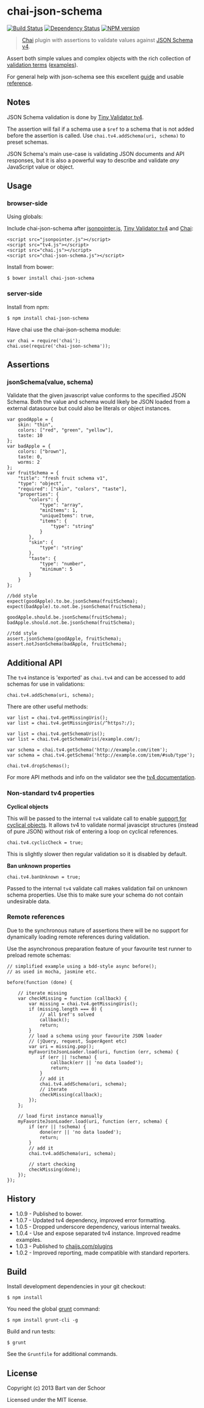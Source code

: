 # chai-json-schema

[![Build Status](https://secure.travis-ci.org/Bartvds/chai-json-schema.png?branch=master)](http://travis-ci.org/Bartvds/chai-json-schema) [![Dependency Status](https://gemnasium.com/Bartvds/chai-json-schema.png)](https://gemnasium.com/Bartvds/chai-json-schema) [![NPM version](https://badge.fury.io/js/chai-json-schema.png)](http://badge.fury.io/js/chai-json-schema)

> [Chai](http://chaijs.com/) plugin with assertions to validate values against [JSON Schema v4](http://json-schema.org/). 

Assert both simple values and complex objects with the rich collection of [validation terms](http://json-schema.org/latest/json-schema-validation.html) ([examples](http://json-schema.org/examples.html)). 

For general help with json-schema see this excellent [guide](http://spacetelescope.github.io/understanding-json-schema/) and usable [reference](http://spacetelescope.github.io/understanding-json-schema/reference/index.html).

## Notes

JSON Schema validation is done by [Tiny Validator tv4](https://github.com/geraintluff/tv4).

The assertion will fail if a schema use a `$ref` to a schema that is not added before the assertion is called. Use `chai.tv4.addSchema(uri, schema)` to preset schemas.

JSON Schema's main use-case is validating JSON documents and API responses, but it is also a powerful way to describe and validate *any* JavaScript value or object.

## Usage

### browser-side

Using globals:

Include chai-json-schema after [jsonpointer.js](https://github.com/alexeykuzmin/jsonpointer.js/), [Tiny Validator tv4](https://github.com/geraintluff/tv4) and [Chai](http://chaijs.com/):

    <script src="jsonpointer.js"></script>
    <script src="tv4.js"></script>
    <script src="chai.js"></script>
    <script src="chai-json-schema.js"></script>

Install from bower:

    $ bower install chai-json-schema

### server-side

Install from npm:

    $ npm install chai-json-schema

Have chai use the chai-json-schema module:

    var chai = require('chai');
    chai.use(require('chai-json-schema'));

## Assertions

### jsonSchema(value, schema)

Validate that the given javascript value conforms to the specified JSON Schema. Both the value and schema would likely be JSON loaded from a external datasource but could also be literals or object instances.

    var goodApple = {
    	skin: "thin",
    	colors: ["red", "green", "yellow"],
    	taste: 10
    };
    var badApple = {
    	colors: ["brown"],
    	taste: 0,
    	worms: 2
    };
    var fruitSchema = {
    	"title": "fresh fruit schema v1",
    	"type": "object",
    	"required": ["skin", "colors", "taste"],
    	"properties": {
    		"colors": {
    			"type": "array",
    			"minItems": 1,
    			"uniqueItems": true,
    			"items": {
    				"type": "string"
    			}
    		},
    		"skin": {
    			"type": "string"
    		},
    		"taste": {
    			"type": "number",
    			"minimum": 5
    		}
    	}
    };
    
    //bdd style
    expect(goodApple).to.be.jsonSchema(fruitSchema);
    expect(badApple).to.not.be.jsonSchema(fruitSchema);
    
    goodApple.should.be.jsonSchema(fruitSchema);
    badApple.should.not.be.jsonSchema(fruitSchema);
    
    //tdd style
    assert.jsonSchema(goodApple, fruitSchema);
    assert.notJsonSchema(badApple, fruitSchema);

## Additional API

The `tv4` instance is 'exported' as `chai.tv4` and can be accessed to add schemas for use in validations: 

    chai.tv4.addSchema(uri, schema);

There are other useful methods:

    var list = chai.tv4.getMissingUris();
    var list = chai.tv4.getMissingUris(/^https?:/);

    var list = chai.tv4.getSchemaUris();
    var list = chai.tv4.getSchemaUris(/example.com/);
    
    var schema = chai.tv4.getSchema('http://example.com/item');
    var schema = chai.tv4.getSchema('http://example.com/item/#sub/type');
    
    chai.tv4.dropSchemas();

For more API methods and info on the validator see the [tv4 documentation](https://github.com/geraintluff/tv4#api). 

### Non-standard tv4 properties 

**Cyclical objects**

This will be passed to the internal `tv4` validate call to enable [support for cyclical objects](https://github.com/geraintluff/tv4#cyclical-javascript-objects). It allows tv4 to validate normal javascipt structures (instead of pure JSON) without risk of entering a loop on cyclical references.

    chai.tv4.cyclicCheck = true;
 
This is slightly slower then regular validation so it is disabled by default. 

**Ban unknown properties**

    chai.tv4.banUnknown = true;

Passed to the internal `tv4` validate call makes validation fail on unknown schema properties. Use this to make sure your schema do not contain undesirable data.

### Remote references

Due to the synchronous nature of assertions there will be no support for dynamically loading remote references during validation.

Use the asynchronous preparation feature of your favourite test runner to preload remote schemas:

    // simplified example using a bdd-style async before(); 
    // as used in mocha, jasmine etc.

    before(function (done) {
    
        // iterate missing
        var checkMissing = function (callback) {
            var missing = chai.tv4.getMissingUris();
            if (missing.length === 0) {
                // all $ref's solved
                callback();
                return;
            }
            // load a schema using your favourite JSON loader
            // (jQuery, request, SuperAgent etc)
            var uri = missing.pop();
            myFavoriteJsonLoader.load(uri, function (err, schema) {
                if (err || !schema) {
                    callback(err || 'no data loaded');
                    return;
                }
                // add it
                chai.tv4.addSchema(uri, schema);
                // iterate
                checkMissing(callback);
            });
        };

        // load first instance manually
        myFavoriteJsonLoader.load(uri, function (err, schema) {
            if (err || !schema) {
                done(err || 'no data loaded');
                return;
            }
            // add it
            chai.tv4.addSchema(uri, schema);

            // start checking
            checkMissing(done);
        });
    });

## History

* 1.0.9 - Published to bower.
* 1.0.7 - Updated tv4 dependency, improved error formatting.
* 1.0.5 - Dropped underscore dependency, various internal tweaks. 
* 1.0.4 - Use and expose separated tv4 instance. Improved readme examples.
* 1.0.3 - Published to [chaijs.com/plugins](http://chaijs.com/plugins)
* 1.0.2 - Improved reporting, made compatible with standard reporters.

## Build

Install development dependencies in your git checkout:

    $ npm install

You need the global [grunt](http://gruntjs.com) command:

    $ npm install grunt-cli -g

Build and run tests:

    $ grunt

See the `Gruntfile` for additional commands.

## License

Copyright (c) 2013 Bart van der Schoor

Licensed under the MIT license.